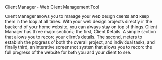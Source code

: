 Client Manager - Web Client Management Tool

Client Manager allows you to manage your web design clients and keep them in the loop at all times. 
With your web design projects directly in the backend of your home website, you can always stay on 
top of things. Client Manager has three major sections; the first, Client Details. A simple section that 
allows you to record your client’s details. The second, meters to establish the progress of both the overall 
project, and individual tasks, and finally third, an interative screenshot system that allows you to record the 
full progress of the website for both you and your client to see.

